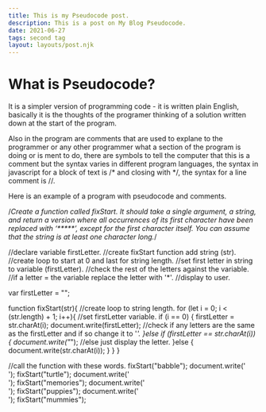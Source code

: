 ```yaml
---
title: This is my Pseudocode post.
description: This is a post on My Blog Pseudocode.
date: 2021-06-27
tags: second tag
layout: layouts/post.njk
---
```


<h1>What is Pseudocode?</h1>

It is a simpler version of programming code - it is written plain English, basically it is the thoughts of the programer thinking of a solution written down at the start of the program.

Also in the program are comments that are used to explane to the programmer or any other programmer what a section of the program is doing or is ment to do, there are symbols to tell the computer that this is a comment but the syntax varies in different program languages, the syntax in javascript for a block of text is /* and closing with */, the syntax for a line comment is //.

Here is an example of a program with pseudocode and comments.

/*Create a function called fixStart. It should take a single argument, a
string, and return a version where all occurrences of its first character
have been replaced with ‘*****’, except for the first character itself. You
can assume that the string is at least one character long.*/


//declare variable firstLetter.
//create fixStart function add string (str).
//create loop to start at 0 and last for string length.
//set first letter in string to variable (firstLetter).
//check the rest of the letters against the variable.
//if a letter = the variable replace the letter with '*'.
//display to user.

var firstLetter = "";

function fixStart(str){
  //create loop to string length.
  for (let i = 0; i < (str.length) + 1; i++){
    //set firstLetter variable.
    if (i == 0) {
      firstLetter = str.charAt(i);
      document.write(firstLetter);
      //check if any letters are the same as the firstLetter and if so change it to '*'.
    }else if (firstLetter == str.charAt(i)) {
      document.write("*");
      //else just display the letter.
    }else {
      document.write(str.charAt(i));
    }
  }
}

//call the function with these words.
fixStart("babble");
document.write('<br>');
fixStart("turtle");
document.write('<br>');
fixStart("memories");
document.write('<br>');
fixStart("puppies");
document.write('<br>');
fixStart("mummies");
